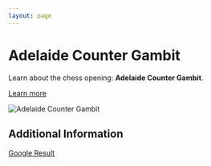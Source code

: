 ```yaml
---
layout: page
---
```

# Adelaide Counter Gambit

Learn about the chess opening: **Adelaide Counter Gambit**.

[Learn more](https://www.thechesswebsite.com/adelaide-counter-gambit/)

![Adelaide Counter Gambit](https://www.thechesswebsite.com/wp-content/uploads/2019/09/adelaide-counter-gambit.png)

## Additional Information

[Google Result](https://www.chess.com/blog/GM-NiruMalVij/openings-explained-the-adelaide-counter-gambit)
